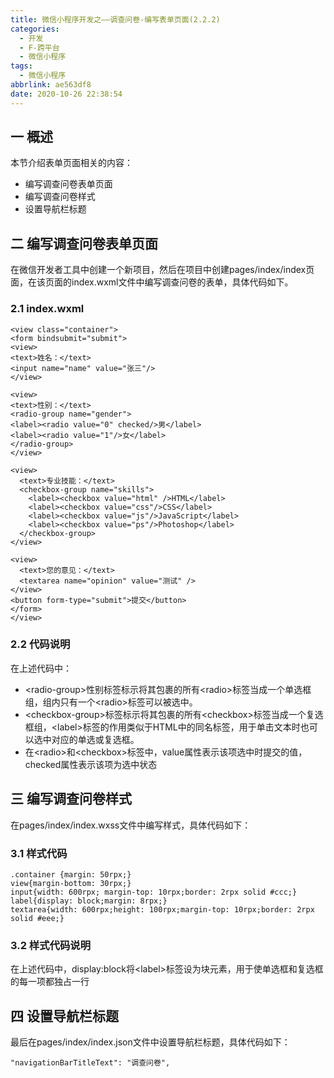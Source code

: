 ```yaml
---
title: 微信小程序开发之——调查问卷-编写表单页面(2.2.2)
categories:
  - 开发
  - F-跨平台
  - 微信小程序
tags:
  - 微信小程序
abbrlink: ae563df8
date: 2020-10-26 22:38:54
---
```

## 一 概述

本节介绍表单页面相关的内容：

* 编写调查问卷表单页面
* 编写调查问卷样式
* 设置导航栏标题

<!--more-->

## 二 编写调查问卷表单页面

在微信开发者工具中创建一个新项目，然后在项目中创建pages/index/index页面，在该页面的index.wxml文件中编写调查问卷的表单，具体代码如下。

### 2.1 index.wxml

```
<view class="container">
<form bindsubmit="submit">
<view>
<text>姓名：</text>
<input name="name" value="张三"/>
</view>

<view>
<text>性别：</text>
<radio-group name="gender">
<label><radio value="0" checked/>男</label>
<label><radio value="1"/>女</label>
</radio-group>
</view>

<view>
  <text>专业技能：</text>
  <checkbox-group name="skills">
    <label><checkbox value="html" />HTML</label>
    <label><checkbox value="css"/>CSS</label>
    <label><checkbox value="js"/>JavaScript</label>
    <label><checkbox value="ps"/>Photoshop</label>
  </checkbox-group>
</view>

<view>
  <text>您的意见：</text>
  <textarea name="opinion" value="测试" />
</view>
<button form-type="submit">提交</button>
</form>
</view>
```

### 2.2 代码说明

在上述代码中：

* \<radio-group>性别标签标示将其包裹的所有\<radio>标签当成一个单选框组，组内只有一个\<radio>标签可以被选中。
* \<checkbox-group>标签标示将其包裹的所有\<checkbox>标签当成一个复选框组，\<label>标签的作用类似于HTML中的同名标签，用于单击文本时也可以选中对应的单选或复选框。
* 在\<radio>和\<checkbox>标签中，value属性表示该项选中时提交的值，checked属性表示该项为选中状态

## 三 编写调查问卷样式

在pages/index/index.wxss文件中编写样式，具体代码如下：

### 3.1 样式代码

```
.container {margin: 50rpx;} 
view{margin-bottom: 30rpx;}
input{width: 600rpx; margin-top: 10rpx;border: 2rpx solid #ccc;}
label{display: block;margin: 8rpx;}
textarea{width: 600rpx;height: 100rpx;margin-top: 10rpx;border: 2rpx solid #eee;}
```

### 3.2 样式代码说明

在上述代码中，display:block将\<label>标签设为块元素，用于使单选框和复选框的每一项都独占一行

## 四 设置导航栏标题

最后在pages/index/index.json文件中设置导航栏标题，具体代码如下：

```
"navigationBarTitleText": "调查问卷",
```